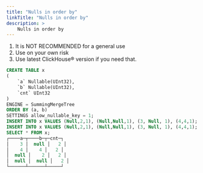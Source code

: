 ```yaml
---
title: "Nulls in order by"
linkTitle: "Nulls in order by"
description: >
    Nulls in order by
---
```


1) It is NOT RECOMMENDED for a general use
2) Use on your own risk
3) Use latest ClickHouse® version if you need that.

```sql
CREATE TABLE x
(
    `a` Nullable(UInt32),
    `b` Nullable(UInt32),
    `cnt` UInt32
)
ENGINE = SummingMergeTree
ORDER BY (a, b)
SETTINGS allow_nullable_key = 1;
INSERT INTO x VALUES (Null,2,1), (Null,Null,1), (3, Null, 1), (4,4,1);
INSERT INTO x VALUES (Null,2,1), (Null,Null,1), (3, Null, 1), (4,4,1);
SELECT * FROM x;
┌────a─┬────b─┬─cnt─┐
│    3 │  null │   2 │
│    4 │    4 │   2 │
│  null │    2 │   2 │
│  null │  null │   2 │
└──────┴──────┴─────┘
```
